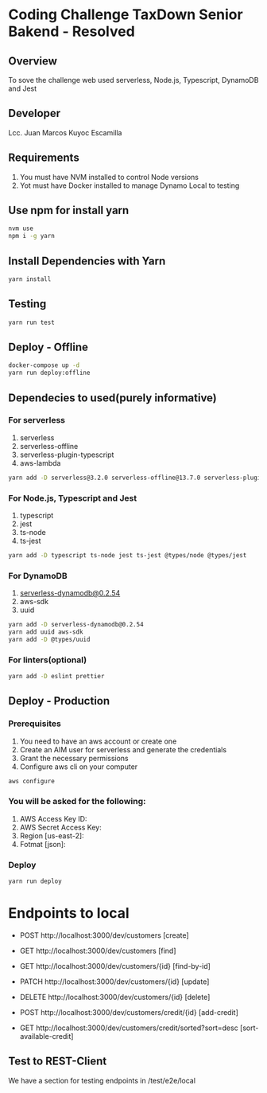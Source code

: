 # Coding Challenge TaxDown Senior Bakend - Resolved

## Overview
To sove the challenge web used serverless, Node.js, Typescript, DynamoDB and Jest

## Developer
Lcc. Juan Marcos Kuyoc Escamilla

## Requirements
1. You must have NVM installed to control Node versions
2. Yot must have Docker installed to manage Dynamo Local to testing

## Use npm for install yarn
```bash
nvm use
npm i -g yarn
```

## Install Dependencies with Yarn
```bash
yarn install
```

## Testing
```bash
yarn run test
```

## Deploy - Offline
```bash
docker-compose up -d
yarn run deploy:offline
```

## Dependecies to used(purely informative)
### For serverless
1. serverless
2. serverless-offline
3. serverless-plugin-typescript
4. aws-lambda

```bash
yarn add -D serverless@3.2.0 serverless-offline@13.7.0 serverless-plugin-typescript @types/aws-lambda
```

### For Node.js, Typescript and Jest
1. typescript
2. jest
3. ts-node
4. ts-jest

```bash
yarn add -D typescript ts-node jest ts-jest @types/node @types/jest
```

### For DynamoDB
1. serverless-dynamodb@0.2.54
2. aws-sdk
3. uuid

```bash
yarn add -D serverless-dynamodb@0.2.54
yarn add uuid aws-sdk
yarn add -D @types/uuid
```

### For linters(optional)
```bash
yarn add -D eslint prettier
```

## Deploy - Production
### Prerequisites
1. You need to have an aws account or create one
2. Create an AIM user for serverless and generate the credentials
3. Grant the necessary permissions
4. Configure aws cli on your computer

```bash
aws configure
```
### You will be asked for the following:
1. AWS Access Key ID:
2. AWS Secret Access Key:
3. Region [us-east-2]: 
4. Fotmat [json]:

### Deploy
```bash
yarn run deploy
```


# Endpoints to local

- POST http://localhost:3000/dev/customers [create]
- GET http://localhost:3000/dev/customers [find]
- GET http://localhost:3000/dev/customers/{id} [find-by-id]
- PATCH http://localhost:3000/dev/customers/{id} [update]
- DELETE http://localhost:3000/dev/customers/{id} [delete]

- POST http://localhost:3000/dev/customers/credit/{id} [add-credit]
- GET http://localhost:3000/dev/customers/credit/sorted?sort=desc [sort-available-credit]

## Test to REST-Client
We have a section for testing endpoints in /test/e2e/local
